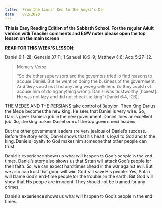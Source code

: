 ```yaml
---
title:  From the Lions’ Den to the Angel’s Den
date:   8/2/2020
---
```


**This is Easy Reading Edition of the Sabbath School. For the regular Adult version with Teacher comments and EGW notes please open the top lesson on the main screen** 

**READ FOR THIS WEEK'S LESSON**:

Daniel 6:1–28; Genesis 37:11; 1 Samuel 18:6–9; Matthew 6:6; Acts 5:27–32.

> <p>Memory Verse</p>
> “So the other supervisors and the governors tried to find reasons to accuse Daniel. But he went on doing the business of the government. And they could not find anything wrong with him. So they could not accuse him of doing anything wrong. Daniel was trustworthy [honest]. He was not lazy and did not cheat the king” (Daniel 6:4, ICB).

THE MEDES AND THE PERSIANS take control of Babylon. Then King Darius the Mede becomes the new king. He sees that Daniel is very wise. So, Darius gives Daniel a job in the new government. Daniel does an excellent job. So, the king makes Daniel one of the top government leaders.

But the other government leaders are very jealous of Daniel’s success. Before the story ends, Daniel shows that his heart is loyal to God and to the king. Daniel’s loyalty to God makes him someone that other people can trust.

Daniel’s experience shows us what will happen to God’s people in the end times. Daniel’s story also shows us that Satan will attack God’s people for their faith. So, we can expect hard times ahead in the war against evil. But we also can trust that good will win. God will save His people. Yes, Satan will blame God’s end-time people for the trouble on the earth. But God will show that His people are innocent. They should not be blamed for any crimes.

Daniel’s experience shows us what will happen to God’s people in the end times.
